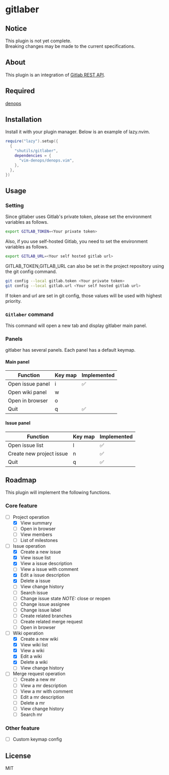# gitlaber

## Notice

This plugin is not yet complete.  
Breaking changes may be made to the current specifications.

## About

This plugin is an integration of [Gitlab REST API](https://docs.gitlab.com/ee/api/rest/).

## Required

[denops](https://github.com/vim-denops/denops.vim)

## Installation

Install it with your plugin manager. Below is an example of lazy.nvim.

```lua
require("lazy").setup({
  {
    "shutils/gitlaber",
    dependencies = {
      "vim-denops/denops.vim",
    },
  },
})
```

## Usage

### Setting

Since gitlaber uses Gitlab's private token, please set the environment variables as follows.

```sh
export GITLAB_TOKEN=<Your private token>
```

Also, if you use self-hosted Gitlab, you need to set the environment variables as follows.

```sh
export GITLAB_URL=<Your self hosted gitlab url>
```

GITLAB_TOKEN,GITLAB_URL can also be set in the project repository using the git config command.

```sh
git config --local gitlab.token <Your private token>
git config --local gitlab.url <Your self hosted gitlab url>
```

If token and url are set in git config, those values will be used with highest priority.

### `Gitlaber` command

This command will open a new tab and display gitlaber main panel.

### Panels

gitlaber has several panels.
Each panel has a default keymap.

#### Main panel

| Function         | Key map | Implemented        |
| ---------------- | ------- | ------------------ |
| Open issue panel | i       | :white_check_mark: |
| Open wiki panel  | w       |                    |
| Open in browser  | o       |                    |
| Quit             | q       | :white_check_mark: |

#### Issue panel

| Function                 | Key map | Implemented        |
| ------------------------ | ------- | ------------------ |
| Open issue list          | l       | :white_check_mark: |
| Create new project issue | n       | :white_check_mark: |
| Quit                     | q       | :white_check_mark: |

## Roadmap

This plugin will implement the following functions.

### Core feature

- [ ] Project operation
  - [x] View summary
  - [ ] Open in browser
  - [ ] View members
  - [ ] List of milestones
- [ ] Issue operation
  - [x] Create a new issue
  - [x] View issue list
  - [x] View a issue description
  - [ ] View a issue with comment
  - [x] Edit a issue description
  - [x] Delete a issue
  - [ ] View change history
  - [ ] Search issue
  - [ ] Change issue state _NOTE:_ close or reopen
  - [ ] Change issue assignee
  - [ ] Change issue label
  - [ ] Create related branches
  - [ ] Create related merge request
  - [ ] Open in browser
- [ ] Wiki operation
  - [x] Create a new wiki
  - [x] View wiki list
  - [x] View a wiki
  - [x] Edit a wiki
  - [x] Delete a wiki
  - [ ] View change history
- [ ] Merge request operation
  - [ ] Create a new mr
  - [ ] View a mr description
  - [ ] View a mr with comment
  - [ ] Edit a mr description
  - [ ] Delete a mr
  - [ ] View change history
  - [ ] Search mr

### Other feature

- [ ] Custom keymap config

## License

MIT
